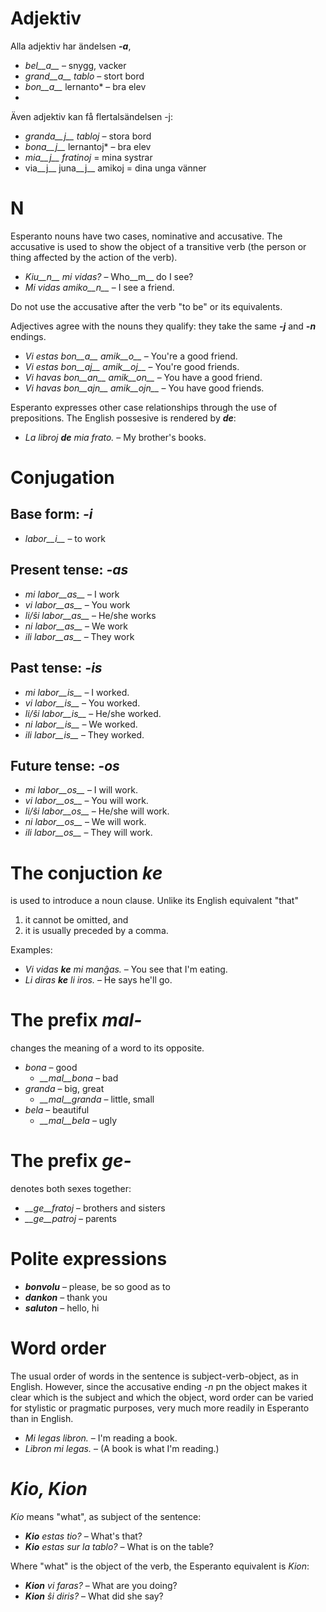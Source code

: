 # Adjektiv

Alla adjektiv har ändelsen *__-a__*,

- *bel__a__* – snygg, vacker
- *grand__a__ tablo* – stort bord
- *bon__a__* lernanto* – bra elev
- 
Även adjektiv kan få flertalsändelsen -j:

- *granda__j__ tabloj* – stora bord
- *bona__j__* lernantoj* – bra elev
- *mia__j__ fratinoj* = mina systrar
- via__j__ juna__j__ amikoj = dina unga vänner

# N

Esperanto nouns have two cases, nominative and accusative. The accusative is used to show the object of a transitive verb (the person or thing affected by the action of the verb).

- *Kiu__n__ mi vidas?* – Who__m__ do I see?
- *Mi vidas amiko__n__* – I see a friend.

Do not use the accusative after the verb "to be" or its equivalents.

Adjectives agree with the nouns they qualify: they take the same *__-j__* and *__-n__* endings.

- *Vi estas bon__a__ amik__o__* – You're a good friend.
- *Vi estas bon__aj__ amik__oj__* – You're good friends.
- *Vi havas bon__an__ amik__on__* – You have a good friend.
- *Vi havas bon__ajn__ amik__ojn__* – You have good friends.

Esperanto expresses other case relationships through the use of prepositions. The English possesive is rendered by *__de__*:

- *La libroj __de__ mia frato.* – My brother's books.

# Conjugation 

## Base form: *-i*
  
- *labor__i__*          – to work

## Present tense: *-as*

- *mi labor__as__*      – I work
- *vi labor__as__*      – You work
- *li/ŝi labor__as__*   – He/she works
- *ni labor__as__*      – We work 
- *ili labor__as__*     – They work

## Past tense: *-is*

- *mi labor__is__*      – I worked.
- *vi labor__is__*      – You worked.
- *li/ŝi labor__is__*   – He/she worked.
- *ni labor__is__*      – We worked.
- *ili labor__is__*     – They worked.

## Future tense: *-os*

- *mi labor__os__*      – I will work.
- *vi labor__os__*      – You will work.
- *li/ŝi labor__os__*   – He/she will work.
- *ni labor__os__*      – We will work.
- *ili labor__os__*     – They will work.

# The conjuction *ke*

is used to introduce a noun clause. Unlike its English equivalent "that"

1. it cannot be omitted, and
2. it is usually preceded by a comma.

Examples:

- *Vi vidas __ke__ mi manĝas.* – You see that I'm eating.
- *Li diras __ke__ li iros.* – He says he'll go.

# The prefix *mal-*

changes the meaning of a word to its opposite.

- *bona* – good
  - *__mal__bona* – bad
- *granda* – big, great
  - *__mal__granda* – little, small
- *bela* – beautiful
  - *__mal__bela* – ugly

# The prefix *ge-*

denotes both sexes together:

- *__ge__fratoj* – brothers and sisters
- *__ge__patroj* – parents

# Polite expressions

- *__bonvolu__* – please, be so good as to
- *__dankon__* – thank you
- *__saluton__* – hello, hi

# Word order

The usual order of words in the sentence is subject-verb-object, as in English. However, since the accusative ending *-n* pn the object makes it clear which is the subject and which the object, word order can be varied for stylistic or pragmatic purposes, very much more readily in Esperanto than in English.

- *Mi legas libron.* – I'm reading a book.
- *Libron mi legas.* – (A book is what I'm reading.)

# *Kio, Kion*

*Kio* means "what", as subject of the sentence:

- *__Kio__ estas tio?* – What's that?
- *__Kio__ estas sur la tablo?* – What is on the table?

Where "what" is the object of the verb, the Esperanto equivalent is *Kion*:

- *__Kion__ vi faras?* – What are you doing?
- *__Kion__ ŝi diris?* – What did she say?

